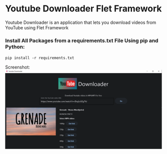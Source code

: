 # Youtube Downloader Flet Framework
Youtube Downloader is an application that lets you download videos from YouTube using Flet Framework

### Install All Packages from a requirements.txt File Using pip and Python:

<code>pip install -r requirements.txt</code>

Screenshot:
![Screenshot](Screenshot.png)
